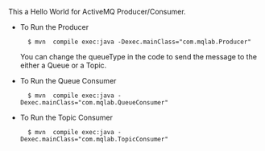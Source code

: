 This a Hello World for ActiveMQ Producer/Consumer. 


- To Run the Producer

		$ mvn  compile exec:java -Dexec.mainClass="com.mqlab.Producer"

	You can change the queueType in the code to send the message to the either a Queue or a Topic.


- To Run the Queue Consumer

		$ mvn  compile exec:java -Dexec.mainClass="com.mqlab.QueueConsumer"

- To Run the Topic Consumer

		$ mvn  compile exec:java -Dexec.mainClass="com.mqlab.TopicConsumer"


